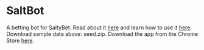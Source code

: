 # SaltBot
A betting bot for SaltyBet. 
Read about it [here](http://explosionduck.com/wp/story-of-a-betting-bot/) and learn how to use it [here](http://explosionduck.com/wp/so-you-want-to-use-saltbot/). Download sample data above: seed.zip. Download the app from the Chrome Store [here](https://chrome.google.com/webstore/detail/saltbot/bholoegapebhflljekancpcnajigaiih).
